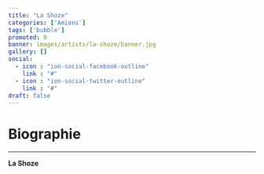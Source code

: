 ```yaml
---
title: "La Shoze"
categories: ['Amiens']
tags: ['bubble']
promoted: 0
banner: images/artists/la-shoze/banner.jpg
gallery: []
social:
  - icon : "ion-social-facebook-outline"
    link : "#"
  - icon : "ion-social-twitter-outline"
    link : "#"
draft: false
---
```


# Biographie
---

**La Shoze**
